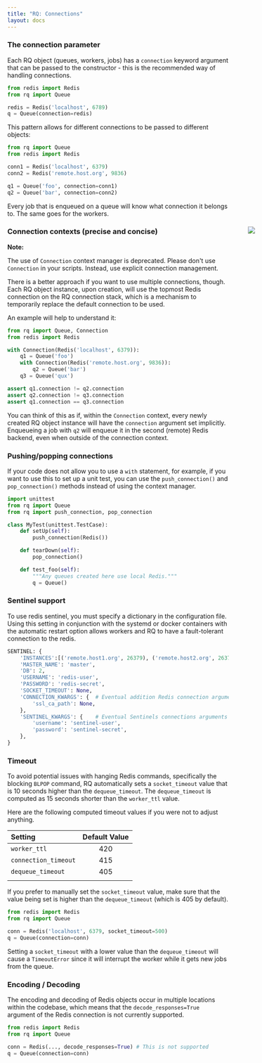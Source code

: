 ```yaml
---
title: "RQ: Connections"
layout: docs
---
```


### The connection parameter

Each RQ object (queues, workers, jobs) has a `connection` keyword
argument that can be passed to the constructor - this is the recommended way of handling connections.

```python
from redis import Redis
from rq import Queue

redis = Redis('localhost', 6789)
q = Queue(connection=redis)
```

This pattern allows for different connections to be passed to different objects:

```python
from rq import Queue
from redis import Redis

conn1 = Redis('localhost', 6379)
conn2 = Redis('remote.host.org', 9836)

q1 = Queue('foo', connection=conn1)
q2 = Queue('bar', connection=conn2)
```

Every job that is enqueued on a queue will know what connection it belongs to.
The same goes for the workers.


### Connection contexts (precise and concise)

<div class="warning">
    <img style="float: right; margin-right: -60px; margin-top: -38px" src="/img/warning.png" />
    <strong>Note:</strong>
    <p>
        The use of <code>Connection</code> context manager is deprecated.
        Please don't use <code>Connection</code> in your scripts.
        Instead, use explicit connection management.
    </p>
</div>

There is a better approach if you want to use multiple connections, though.
Each RQ object instance, upon creation, will use the topmost Redis connection
on the RQ connection stack, which is a mechanism to temporarily replace the
default connection to be used.

An example will help to understand it:

```python
from rq import Queue, Connection
from redis import Redis

with Connection(Redis('localhost', 6379)):
    q1 = Queue('foo')
    with Connection(Redis('remote.host.org', 9836)):
        q2 = Queue('bar')
    q3 = Queue('qux')

assert q1.connection != q2.connection
assert q2.connection != q3.connection
assert q1.connection == q3.connection
```

You can think of this as if, within the `Connection` context, every newly
created RQ object instance will have the `connection` argument set implicitly.
Enqueueing a job with `q2` will enqueue it in the second (remote) Redis
backend, even when outside of the connection context.


### Pushing/popping connections

If your code does not allow you to use a `with` statement, for example, if you
want to use this to set up a unit test, you can use the `push_connection()` and
`pop_connection()` methods instead of using the context manager.

```python
import unittest
from rq import Queue
from rq import push_connection, pop_connection

class MyTest(unittest.TestCase):
    def setUp(self):
        push_connection(Redis())

    def tearDown(self):
        pop_connection()

    def test_foo(self):
        """Any queues created here use local Redis."""
        q = Queue()
```

### Sentinel support

To use redis sentinel, you must specify a dictionary in the configuration file.
Using this setting in conjunction with the systemd or docker containers with the
automatic restart option allows workers and RQ to have a fault-tolerant connection to the redis.

```python
SENTINEL: {
    'INSTANCES':[('remote.host1.org', 26379), ('remote.host2.org', 26379), ('remote.host3.org', 26379)],
    'MASTER_NAME': 'master',
    'DB': 2,
    'USERNAME': 'redis-user',
    'PASSWORD': 'redis-secret',
    'SOCKET_TIMEOUT': None,
    'CONNECTION_KWARGS': {  # Eventual addition Redis connection arguments
        'ssl_ca_path': None,
    },
    'SENTINEL_KWARGS': {    # Eventual Sentinels connections arguments
        'username': 'sentinel-user',
        'password': 'sentinel-secret',
    },
}
```


### Timeout

To avoid potential issues with hanging Redis commands, specifically the blocking `BLPOP` command,
RQ automatically sets a `socket_timeout` value that is 10 seconds higher than the `dequeue_timeout`. The `dequeue_timeout` is computed as 15 seconds shorter than the `worker_ttl` value.

Here are the following computed timeout values if you were not to adjust anything.

| Setting              | Default Value |
|:---------------------|:-------------:|
| `worker_ttl`         |      420      |
| `connection_timeout` |      415      |
| `dequeue_timeout`    |      405      |
|                      |               |



If you prefer to manually set the `socket_timeout` value,
make sure that the value being set is higher than the `dequeue_timeout` (which is 405 by default).

```python
from redis import Redis
from rq import Queue

conn = Redis('localhost', 6379, socket_timeout=500)
q = Queue(connection=conn)
```

Setting a `socket_timeout` with a lower value than the `dequeue_timeout` will cause a `TimeoutError`
since it will interrupt the worker while it gets new jobs from the queue.


### Encoding / Decoding

The encoding and decoding of Redis objects occur in multiple locations within the codebase,
which means that the `decode_responses=True` argument of the Redis connection is not currently supported.

```python
from redis import Redis
from rq import Queue

conn = Redis(..., decode_responses=True) # This is not supported
q = Queue(connection=conn)
```
